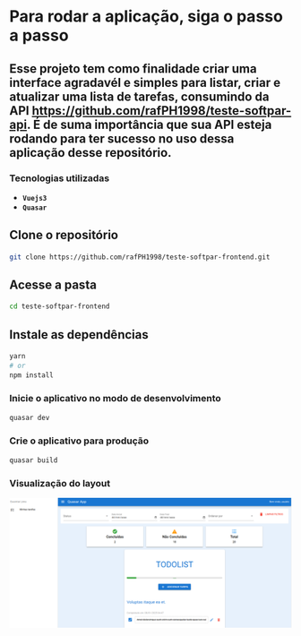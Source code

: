 # Para rodar a aplicação, siga o passo a passo

## Esse projeto tem como finalidade criar uma interface agradavél e simples para listar, criar e atualizar uma lista de tarefas, consumindo da API https://github.com/rafPH1998/teste-softpar-api. É de suma importância que sua API esteja rodando para ter sucesso no uso dessa aplicação desse repositório.

### Tecnologias utilizadas

- **`Vuejs3`**
- **`Quasar`**

## Clone o repositório

```bash
git clone https://github.com/rafPH1998/teste-softpar-frontend.git
```

## Acesse a pasta

```bash
cd teste-softpar-frontend
```

## Instale as dependências

```bash
yarn
# or
npm install
```

### Inicie o aplicativo no modo de desenvolvimento

```bash
quasar dev
```

### Crie o aplicativo para produção

```bash
quasar build
```

### Visualização do layout

![alt text](image.png)
